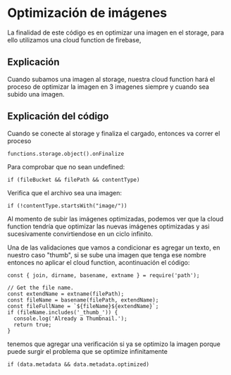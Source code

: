 # Optimización de imágenes

La finalidad de este código es en optimizar una imagen en el storage, para ello utilizamos una cloud function de firebase,
## Explicación
Cuando subamos una imagen al storage, nuestra cloud function hará el proceso de optimizar la imagen en 3 imagenes siempre y cuando sea subido una imagen. 
## Explicación del código
Cuando se conecte al storage y finaliza el cargado, entonces va correr el proceso
```
functions.storage.object().onFinalize
```
Para comprobar que no sean undefined: 
```
if (fileBucket && filePath && contentType)
```


Verifica que el archivo sea una imagen: 
```
if (!contentType.startsWith("image/"))
```

Al momento de subir las imágenes optimizadas, podemos ver que la cloud function tendría que optimizar las nuevas imágenes optimizadas y asi sucesivamente convirtiendose en un ciclo infinito.

Una de las validaciones que vamos a condicionar es agregar un texto, en nuestro caso "thumb", si se sube una imagen que tenga ese nombre entonces no aplicar el cloud function, acontinuación el código: 

```
const { join, dirname, basename, extname } = require('path');

// Get the file name.
const extendName = extname(filePath);
const fileName = basename(filePath, extendName);
const fileFullName = `${fileName}${extendName}`;
if (fileName.includes('_thumb_')) {
  console.log('Already a Thumbnail.');
  return true;
}
```

tenemos que agregar una verificación si ya se optimizo la imagen porque puede surgir el problema que se optimize infinitamente
 ```
 if (data.metadata && data.metadata.optimized) 
 ```